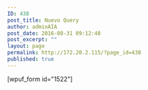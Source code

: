 ```yaml
---
ID: 438
post_title: Nuevo Query
author: adminAIA
post_date: 2016-08-31 09:12:48
post_excerpt: ""
layout: page
permalink: http://172.20.2.115/?page_id=438
published: true
---
```

[wpuf_form id="1522"]